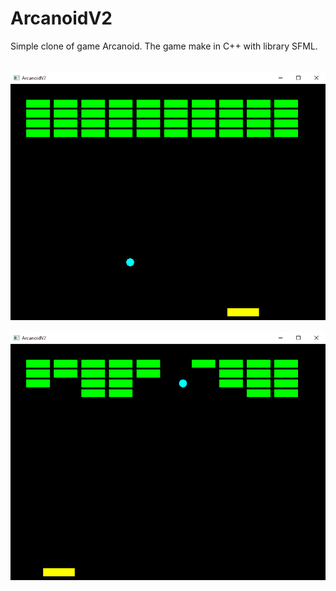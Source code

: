 # ArcanoidV2
Simple clone of game Arcanoid. The game make in C++ with library SFML.
<br>
<br>
<br>
![ScreenShot](https://github.com/profesorek96/ArcanoidV2/blob/master/screenshot/game_play-1.bmp)
<br>
<br>
![ScreenShot](https://github.com/profesorek96/ArcanoidV2/blob/master/screenshot/game_play-2.bmp)
